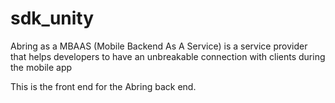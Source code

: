 # sdk_unity

Abring as a MBAAS (Mobile Backend As A Service) is a service provider that helps developers to have an unbreakable connection with clients during the mobile app

This is the front end for the Abring back end.
